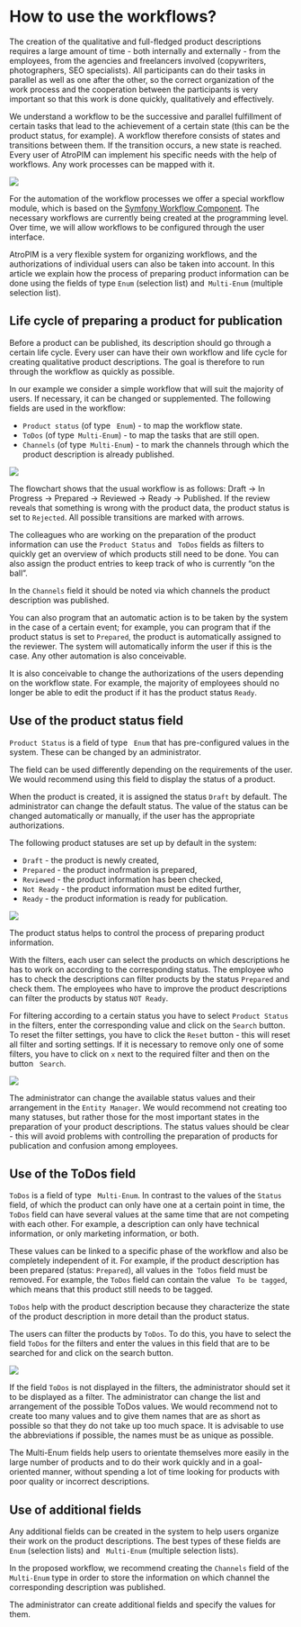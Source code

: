 # How to use the workflows?

The creation of the qualitative and full-fledged product descriptions requires a large amount of time - both internally and externally - from the employees, from the agencies and freelancers involved (copywriters, photographers, SEO specialists). All participants can do their tasks in parallel as well as one after the other, so the correct organization of the work process and the cooperation between the participants is very important so that this work is done quickly, qualitatively and effectively.

We understand a workflow to be the successive and parallel fulfillment of certain tasks that lead to the achievement of a certain state (this can be the product status, for example). A workflow therefore consists of states and transitions between them. If the transition occurs, a new state is reached. Every user of AtroPIM can implement his specific needs with the help of workflows. Any work processes can be mapped with it.

![](../../_assets/how-tos/how-to-use-the-workflows/image44.png) 

For the automation of the workflow processes we offer a special workflow module, which is based on the [Symfony Workflow Component](https://symfony.com/doc/current/components/workflow.html). The necessary workflows are currently being created at the programming level. Over time, we will allow workflows to be configured through the user interface.

AtroPIM is a very flexible system for organizing workflows, and the authorizations of individual users can also be taken into account. In this article we explain how the process of preparing product information can be done using the fields of type `Enum` (selection list) and` Multi-Enum` (multiple selection list).

## Life cycle of preparing a product for publication

Before a product can be published, its description should go through a certain life cycle. Every user can have their own workflow and life cycle for creating qualitative product descriptions. The goal is therefore to run through the workflow as quickly as possible.

In our example we consider a simple workflow that will suit the majority of users. If necessary, it can be changed or supplemented. The following fields are used in the workflow:

- `Product status` (of type ` Enum`) - to map the workflow state.
- `ToDos` (of type` Multi-Enum`) - to map the tasks that are still open.
- `Channels` (of type` Multi-Enum`) - to mark the channels through which the product description is already published.

![](../../_assets/how-tos/how-to-use-the-workflows/image55.png)

The flowchart shows that the usual workflow is as follows: Draft → In Progress → Prepared → Reviewed → Ready → Published. If the review reveals that something is wrong with the product data, the product status is set to `Rejected`. All possible transitions are marked with arrows.

The colleagues who are working on the preparation of the product information can use the `Product Status` and ` ToDos` fields as filters to quickly get an overview of which products still need to be done. You can also assign the product entries to keep track of who is currently “on the ball”.

In the `Channels` field it should be noted via which channels the product description was published.

You can also program that an automatic action is to be taken by the system in the case of a certain event; for example, you can program that if the product status is set to `Prepared`, the product is automatically assigned to the reviewer. The system will automatically inform the user if this is the case. Any other automation is also conceivable.

It is also conceivable to change the authorizations of the users depending on the workflow state. For example, the majority of employees should no longer be able to edit the product if it has the product status `Ready`.

## Use of the product status field

`Product Status` is a field of type ` Enum` that has pre-configured values in the system. These can be changed by an administrator.

The field can be used differently depending on the requirements of the user. We would recommend using this field to display the status of a product.

When the product is created, it is assigned the status `Draft` by default. The administrator can change the default status. The value of the status can be changed automatically or manually, if the user has the appropriate authorizations.

The following product statuses are set up by default in the system:

- `Draft` - the product is newly created,
- `Prepared` - the product inofrmation is prepared,
- `Reviewed` - the product information has been checked,
- `Not Ready` - the product information must be edited further,
- `Ready` - the product information is ready for publication. 

![](../../_assets/how-tos/how-to-use-the-workflows/image36.png)

The product status helps to control the process of preparing product information.

With the filters, each user can select the products on which descriptions he has to work on according to the corresponding status. The employee who has to check the descriptions can filter products by the status `Prepared` and check them. The employees who have to improve the product descriptions can filter the products by status `NOT Ready`.

For filtering according to a certain status you have to select `Product Status` in the filters, enter the corresponding value and click on the `Search` button. To reset the filter settings, you have to click the `Reset` button - this will reset all filter and sorting settings. If it is necessary to remove only one of some filters, you have to click on `x` next to the required filter and then on the button ` Search`.

![](../../_assets/how-tos/how-to-use-the-workflows/image43.png)

The administrator can change the available status values and their arrangement in the `Entity Manager`. We would recommend not creating too many statuses, but rather those for the most important states in the preparation of your product descriptions. The status values should be clear - this will avoid problems with controlling the preparation of products for publication and confusion among employees.

## Use of the ToDos field

`ToDos` is a field of type ` Multi-Enum`. In contrast to the values of the `Status` field, of which the product can only have one at a certain point in time, the` ToDos` field can have several values ​​at the same time that are not competing with each other. For example, a description can only have technical information, or only marketing information, or both.

These values ​​can be linked to a specific phase of the workflow and also be completely independent of it. For example, if the product description has been prepared (status: `Prepared`), all values ​​in the` ToDos` field must be removed. For example, the `ToDos` field can contain the value ` To be tagged`, which means that this product still needs to be tagged.

`ToDos` help with the product description because they characterize the state of the product description in more detail than the product status.

The users can filter the products by `ToDos`. To do this, you have to select the field `ToDos` for the filters and enter the values in this field that are to be searched for and click on the search button.

![](../../_assets/how-tos/how-to-use-the-workflows/image13.png)

If the field `ToDos` is not displayed in the filters, the administrator should set it to be displayed as a filter. The administrator can change the list and arrangement of the possible ToDos values. We would recommend not to create too many values and to give them names that are as short as possible so that they do not take up too much space. It is advisable to use the abbreviations if possible, the names must be as unique as possible.

The Multi-Enum fields help users to orientate themselves more easily in the large number of products and to do their work quickly and in a goal-oriented manner, without spending a lot of time looking for products with poor quality or incorrect descriptions. 

## Use of additional fields

Any additional fields can be created in the system to help users organize their work on the product descriptions. The best types of these fields are `Enum` (selection lists) and ` Multi-Enum` (multiple selection lists).

In the proposed workflow, we recommend creating the `Channels` field of the ` Multi-Enum` type in order to store the information on which channel the corresponding description was published. 

The administrator can create additional fields and specify the values for them.
